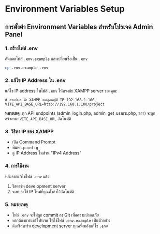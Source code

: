 # Environment Variables Setup

## การตั้งค่า Environment Variables สำหรับโปรเจค Admin Panel

### 1. สร้างไฟล์ .env
คัดลอกไฟล์ `.env.example` และเปลี่ยนชื่อเป็น `.env`

```bash
cp .env.example .env
```

### 2. แก้ไข IP Address ใน .env
แก้ไข IP address ในไฟล์ `.env` ให้ตรงกับ XAMPP server ของคุณ:

```env
# ตัวอย่าง: ถ้า XAMPP ของคุณอยู่ที่ IP 192.168.1.100
VITE_API_BASE_URL=http://192.168.1.100/project
```

**หมายเหตุ**: ทุก API endpoints (admin_login.php, admin_get_users.php, ฯลฯ) จะถูกสร้างจาก `VITE_API_BASE_URL` อัตโนมัติ

### 3. วิธีหา IP ของ XAMPP
- เปิด Command Prompt
- พิมพ์ `ipconfig` 
- ดู IP Address ในส่วน "IPv4 Address"

### 4. การใช้งาน
หลังจากแก้ไขไฟล์ `.env` แล้ว:
1. รีสตาร์ท development server
2. ระบบจะใช้ IP ใหม่ที่คุณตั้งค่าไว้อัตโนมัติ

### 5. หมายเหตุ
- ไฟล์ `.env` จะไม่ถูก commit ลง Git เพื่อความปลอดภัย
- หากต้องการแชร์โปรเจค ให้ใช้ไฟล์ `.env.example` เป็นตัวอย่าง
- ต้องรีสตาร์ท development server ทุกครั้งหลังแก้ไข `.env`
